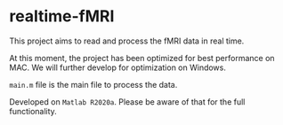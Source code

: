 # realtime-fMRI

This project aims to read and process the fMRI data in real time. 

At this moment, the project has been optimized for best performance on MAC. We will further develop for optimization on Windows.

`main.m` file is the main file to process the data. 

Developed on `Matlab R2020a`. Please be aware of that for the full functionality.
